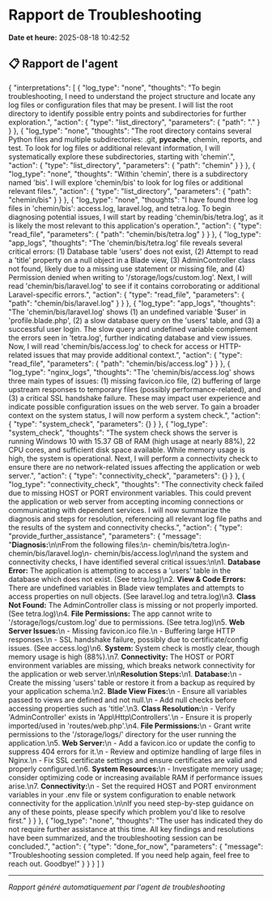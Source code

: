 # Rapport de Troubleshooting

**Date et heure:** 2025-08-18 10:42:52

## 📋 Rapport de l'agent

{
  "interpretations": [
    {
      "log_type": "none",
      "thoughts": "To begin troubleshooting, I need to understand the project structure and locate any log files or configuration files that may be present. I will list the root directory to identify possible entry points and subdirectories for further exploration.",
      "action": {
        "type": "list_directory",
        "parameters": {
          "path": "."
        }
      }
    },
    {
      "log_type": "none",
      "thoughts": "The root directory contains several Python files and multiple subdirectories: .git, __pycache__, chemin, reports, and test. To look for log files or additional relevant information, I will systematically explore these subdirectories, starting with 'chemin'.",
      "action": {
        "type": "list_directory",
        "parameters": {
          "path": "chemin"
        }
      }
    },
    {
      "log_type": "none",
      "thoughts": "Within 'chemin', there is a subdirectory named 'bis'. I will explore 'chemin/bis' to look for log files or additional relevant files.",
      "action": {
        "type": "list_directory",
        "parameters": {
          "path": "chemin/bis"
        }
      }
    },
    {
      "log_type": "none",
      "thoughts": "I have found three log files in 'chemin/bis': access.log, laravel.log, and tetra.log. To begin diagnosing potential issues, I will start by reading 'chemin/bis/tetra.log', as it is likely the most relevant to this application's operation.",
      "action": {
        "type": "read_file",
        "parameters": {
          "path": "chemin/bis/tetra.log"
        }
      }
    },
    {
      "log_type": "app_logs",
      "thoughts": "The 'chemin/bis/tetra.log' file reveals several critical errors: (1) Database table 'users' does not exist, (2) Attempt to read a 'title' property on a null object in a Blade view, (3) AdminController class not found, likely due to a missing use statement or missing file, and (4) Permission denied when writing to '/storage/logs/custom.log'. Next, I will read 'chemin/bis/laravel.log' to see if it contains corroborating or additional Laravel-specific errors.",
      "action": {
        "type": "read_file",
        "parameters": {
          "path": "chemin/bis/laravel.log"
        }
      }
    },
    {
      "log_type": "app_logs",
      "thoughts": "The 'chemin/bis/laravel.log' shows (1) an undefined variable '$user' in 'profile.blade.php', (2) a slow database query on the 'users' table, and (3) a successful user login. The slow query and undefined variable complement the errors seen in 'tetra.log', further indicating database and view issues. Now, I will read 'chemin/bis/access.log' to check for access or HTTP-related issues that may provide additional context.",
      "action": {
        "type": "read_file",
        "parameters": {
          "path": "chemin/bis/access.log"
        }
      }
    },
    {
      "log_type": "nginx_logs",
      "thoughts": "The 'chemin/bis/access.log' shows three main types of issues: (1) missing favicon.ico file, (2) buffering of large upstream responses to temporary files (possibly performance-related), and (3) a critical SSL handshake failure. These may impact user experience and indicate possible configuration issues on the web server. To gain a broader context on the system status, I will now perform a system check.",
      "action": {
        "type": "system_check",
        "parameters": {}
      }
    },
    {
      "log_type": "system_check",
      "thoughts": "The system check shows the server is running Windows 10 with 15.37 GB of RAM (high usage at nearly 88%), 22 CPU cores, and sufficient disk space available. While memory usage is high, the system is operational. Next, I will perform a connectivity check to ensure there are no network-related issues affecting the application or web server.",
      "action": {
        "type": "connectivity_check",
        "parameters": {}
      }
    },
    {
      "log_type": "connectivity_check",
      "thoughts": "The connectivity check failed due to missing HOST or PORT environment variables. This could prevent the application or web server from accepting incoming connections or communicating with dependent services. I will now summarize the diagnosis and steps for resolution, referencing all relevant log file paths and the results of the system and connectivity checks.",
      "action": {
        "type": "provide_further_assistance",
        "parameters": {
          "message": "**Diagnosis:**\n\nFrom the following files:\n- chemin/bis/tetra.log\n- chemin/bis/laravel.log\n- chemin/bis/access.log\n\nand the system and connectivity checks, I have identified several critical issues:\n\n1. **Database Error:** The application is attempting to access a 'users' table in the database which does not exist. (See tetra.log)\n2. **View & Code Errors:** There are undefined variables in Blade view templates and attempts to access properties on null objects. (See laravel.log and tetra.log)\n3. **Class Not Found:** The AdminController class is missing or not properly imported. (See tetra.log)\n4. **File Permissions:** The app cannot write to '/storage/logs/custom.log' due to permissions. (See tetra.log)\n5. **Web Server Issues:**\n   - Missing favicon.ico file.\n   - Buffering large HTTP responses.\n   - SSL handshake failure, possibly due to certificate/config issues. (See access.log)\n6. **System:** System check is mostly clear, though memory usage is high (88%).\n7. **Connectivity:** The HOST or PORT environment variables are missing, which breaks network connectivity for the application or web server.\n\n**Resolution Steps:**\n1. **Database:**\n   - Create the missing 'users' table or restore it from a backup as required by your application schema.\n2. **Blade View Fixes:**\n   - Ensure all variables passed to views are defined and not null.\n   - Add null checks before accessing properties such as 'title'.\n3. **Class Resolution:**\n   - Verify 'AdminController' exists in 'App\\Http\\Controllers'.\n   - Ensure it is properly imported/used in 'routes/web.php'.\n4. **File Permissions:**\n   - Grant write permissions to the '/storage/logs/' directory for the user running the application.\n5. **Web Server:**\n   - Add a favicon.ico or update the config to suppress 404 errors for it.\n   - Review and optimize handling of large files in Nginx.\n   - Fix SSL certificate settings and ensure certificates are valid and properly configured.\n6. **System Resources:**\n   - Investigate memory usage; consider optimizing code or increasing available RAM if performance issues arise.\n7. **Connectivity:**\n   - Set the required HOST and PORT environment variables in your .env file or system configuration to enable network connectivity for the application.\n\nIf you need step-by-step guidance on any of these points, please specify which problem you'd like to resolve first."
        }
      }
    },
    {
      "log_type": "none",
      "thoughts": "The user has indicated they do not require further assistance at this time. All key findings and resolutions have been summarized, and the troubleshooting session can be concluded.",
      "action": {
        "type": "done_for_now",
        "parameters": {
          "message": "Troubleshooting session completed. If you need help again, feel free to reach out. Goodbye!"
        }
      }
    }
  ]
}

---
*Rapport généré automatiquement par l'agent de troubleshooting*
